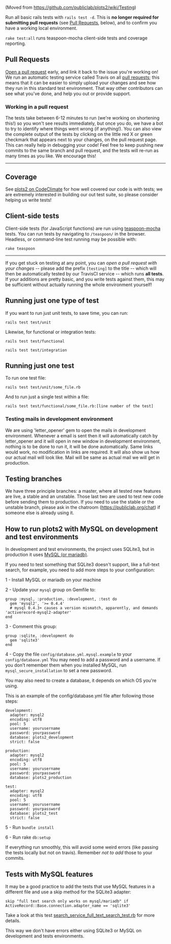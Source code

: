 (Moved from https://github.com/publiclab/plots2/wiki/Testing)

Run all basic rails tests with `rails test -d`. This is **no longer required for submitting pull requests** (see [Pull Requests](#pull-requests), below), and to confirm you have a working local environment.

`rake test:all` runs teaspoon-mocha client-side tests and coverage reporting.

## Pull Requests

[Open a pull request](https://services.github.com/on-demand/github-cli/open-pull-request-github) early, and link it back to the issue you're working on! We run an automatic testing service called Travis on all [pull requests](https://github.com/publiclab/plots2/pulls); this means that it can be easier to simply upload your changes and see how they run in this standard test environment. That way other contributors can see what you've done, and help you out or provide support.

### Working in a pull request

The tests take between 6-12 minutes to run (we're working on shortening this!) so you won't see results immediately, but once you do, we have a bot to try to identify where things went wrong (if anything!). You can also view the complete output of the tests by clicking on the little red X or green checkmark that appears next to your changes, on the pull request page. This can really help in debugging your code! Feel free to keep pushing new commits to the same branch and pull request, and the tests will re-run as many times as you like. We encourage this!

****

## Coverage

See [plots2 on CodeClimate](https://codeclimate.com/github/publiclab/plots2) for how well covered our code is with tests; we are extremely interested in building our out test suite, so please consider helping us write tests!

## Client-side tests

Client-side tests (for JavaScript functions) are run using [teaspoon-mocha](https://github.com/jejacks0n/teaspoon) tests. You can run tests by navigating to `/teaspoon/` in the browser. Headless, or command-line test running may be possible with:


`rake teaspoon`

****

If you get stuck on testing at any point, you can _open a pull request with your changes_ -- please add the prefix `[testing]` to the title -- which will then be automatically tested by our TravisCI service -- which runs **all tests**. If your additions are pretty basic, and you write tests against them, this may be sufficient without actually running the whole environment yourself!

## Running just one type of test

If you want to run just unit tests, to save time, you can run:

`rails test test/unit`

Likewise, for functional or integration tests:

`rails test test/functional`

`rails test test/integration`


## Running just one test

To run one test file:

`rails test test/unit/some_file.rb`

And to run just a single test within a file:

`rails test test/functional/some_file.rb:[line number of the test]`

### Testing mails in development environment

We are using 'letter_opener' gem to open the mails in development environment.
Whenever a email is sent then it will automatically catch by letter_opener and it will open in new window in development environment, nothing is to be done to run it, it will be done automatically.
Same links would work, no modification in links are required.
It will also show us how our actual mail will look like.
Mail will be same as actual mail we will get in production.

## Testing branches

We have three principle branches: a master, where all tested new features are live,
a stable and an unstable. Those last two are used to test new code before sending
them to production.
If you need to use the stable or the unstable branch,
please ask in the chatroom (https://publiclab.org/chat) if someone else is
already using it.

## How to run plots2 with MySQL on development and test environments

In development and test environments, the project uses SQLite3, but in production
it uses [MySQL (or mariadb)](https://github.com/publiclab/plots2/blob/master/containers/docker-compose-production.yml).

If you need to test something that SQLite3 doesn't support, like a full-text
search, for example, you need to add more steps to your configuration:

1 - Install MySQL or mariadb on your machine

2 - Update your `mysql` group on Gemfile to:

```
group :mysql, :production, :development, :test do
  gem 'mysql2', '>= 0.4.4'
  # mysql 0.4.3+ causes a version mismatch, apparently, and demands 'activerecord-mysql2-adapter'
end
```

3 - Comment this group:

```
group :sqlite, :development do
  gem 'sqlite3'
end
```

4 - Copy the file `config/database.yml.mysql.example` to your `config/database.yml`
You may need to add a password and a username. If you don't remember them when
you installed MySQL, run `mysql_secure_installation` to set a new password.

You may also need to create a database, it depends on which OS you're using.

This is an example of the config/database.yml file after following those steps:

```
development:
  adapter: mysql2
  encoding: utf8
  pool: 5
  username: yourusername
  password: yourpassword
  database: plots2_development
  strict: false

production:
  adapter: mysql2
  encoding: utf8
  pool: 5
  username: yourusername
  password: yourpassword
  database: plots2_production

test:
  adapter: mysql2
  encoding: utf8
  pool: 5
  username: yourusername
  password: yourpassword
  database: plots2_test
  strict: false
```

5 - Run `bundle install`

6 - Run rake `db:setup`

If everything run smoothly, this will avoid some weird errors (like passing the
tests locally but not on travis). Remember *not to add* those to your commits.

## Tests with MySQL features

It may be a good practice to add the tests that use MySQL features in a different
file and use a skip method for the SQLite3 adapter:

`skip "full text search only works on mysql/mariadb" if ActiveRecord::Base.connection.adapter_name == 'sqlite3'`

Take a look at this test [search_service_full_text_search_test.rb](https://github.com/publiclab/plots2/blob/master/test/unit/api/search_service_full_text_search_test.rb) for more details.

This way we don't have errors either using SQLite3 or MySQL on development and tests
environments.
